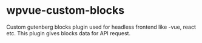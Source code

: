 # wpvue-custom-blocks
Custom gutenberg blocks plugin used for headless frontend like -vue, react etc. This plugin gives blocks data for API request.
